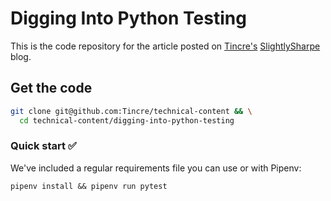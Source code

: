 # Digging Into Python Testing 

This is the code repository for the article posted on [Tincre's](https://tincre.com) [SlightlySharpe](https://slightlysharpe.com/blog/digging-into-python-testing) blog. 

## Get the code 

```sh
git clone git@github.com:Tincre/technical-content && \
  cd technical-content/digging-into-python-testing
```

### Quick start :white_check_mark:

We've included a regular requirements file you can use or with Pipenv:

`pipenv install && pipenv run pytest`
